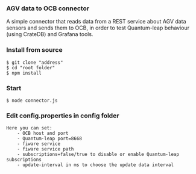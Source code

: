 ### AGV data to OCB connector
A simple connector that reads data from a REST service
about AGV data sensors and sends them to OCB, in order to test Quantum-leap behaviour (using CrateDB) and Grafana tools.

### Install from source

    $ git clone "address"
    $ cd "root folder"
    $ npm install

### Start   
    $ node connector.js
    
### Edit config.properties in config folder
    Here you can set:
        - OCB host and port
        - Quantum-leap port=8668
        - fiware service
        - fiware service path
        - subscriptions=false/true to disable or enable Quantum-leap subscriptions
        - update-interval in ms to choose the update data interval